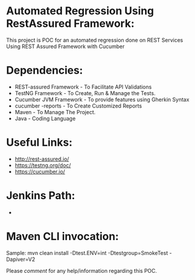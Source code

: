 # Automated Regression Using RestAssured Framework:
This project is POC for an automated regression done on REST Services Using REST Assured Framework with Cucumber

# Dependencies:
  - REST-assured Framework - To Facilitate API Validations
  - TestNG Framework - To Create, Run & Manage the Tests.
  - Cucumber JVM Framework - To provide features using Gherkin Syntax
  - cucumber -reports - To Create Customized Reports
  - Maven - To Manage The Project.
  - Java - Coding Language

# Useful Links:
  - http://rest-assured.io/
  - https://testng.org/doc/
  - https://cucumber.io/  
  
# Jenkins Path:
  - ####
  
# Maven CLI invocation:

Sample:
	mvn clean install -Dtest.ENV=int -Dtestgroup=SmokeTest -Dapiver=V2
 
Please  *comment* for any help/information regarding this POC.